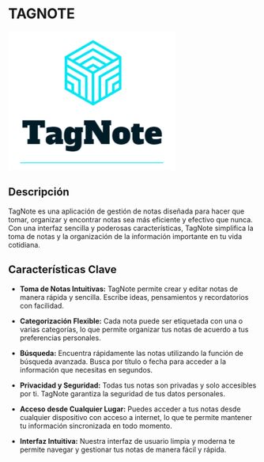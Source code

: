 # TAGNOTE
![Logo de mi proyecto](img/logo.png)
## Descripción

TagNote es una aplicación de gestión de notas diseñada para hacer que tomar, organizar y encontrar notas sea más eficiente y efectivo que nunca. Con una interfaz sencilla y poderosas características, TagNote simplifica la toma de notas y la organización de la información importante en tu vida cotidiana.

## Características Clave

- **Toma de Notas Intuitivas:** TagNote permite crear y editar notas de manera rápida y sencilla. Escribe ideas, pensamientos y recordatorios con facilidad.

- **Categorización Flexible:** Cada nota puede ser etiquetada con una o varias categorías, lo que permite organizar tus notas de acuerdo a tus preferencias personales.

- **Búsqueda:** Encuentra rápidamente las notas utilizando la función de búsqueda avanzada. Busca por título o fecha para acceder a la información que necesitas en segundos.

- **Privacidad y Seguridad:** Todas tus notas son privadas y solo accesibles por ti. TagNote garantiza la seguridad de tus datos personales.

- **Acceso desde Cualquier Lugar:** Puedes acceder a tus notas desde cualquier dispositivo con acceso a internet, lo que te permite mantener tu información sincronizada en todo momento.

- **Interfaz Intuitiva:** Nuestra interfaz de usuario limpia y moderna te permite navegar y gestionar tus notas de manera fácil y rápida.
